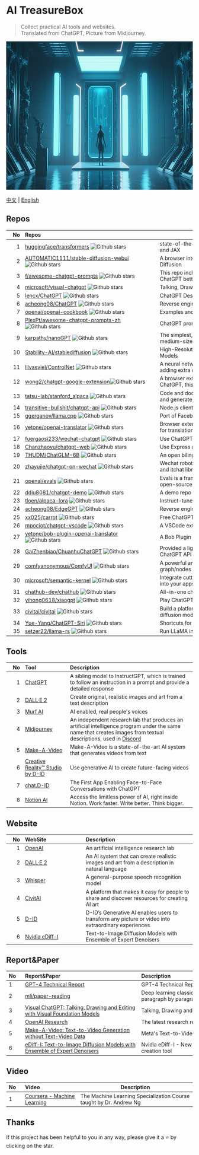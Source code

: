 # AI TreasureBox

> Collect practical AI tools and websites. <br/>
> Translated from ChatGPT, Picture from Midjourney.

<img style="margin: 0 auto;" src="AiTreasureBox.png" height=400 width=850 />

[中文](README.md) | [English](README.en.md)

## Repos
| <div style="width:30px">No</div> | <div style="width:350px">Repos</div>       |  <div style="width:400px">Description</div>  |
| ----:|:------------------------------------------------------------------------------------------------------------------------------------------------------------------------------------------------------- | ------------------------------------------------------------------------------------------------------|
| 1|[huggingface/transformers](https://github.com/huggingface/transformers) ![Github stars](https://img.shields.io/github/stars/huggingface/transformers.svg) | state-of-the-art Machine Learning for Pytorch, TensorFlow, and JAX |
| 2|[AUTOMATIC1111/stable-diffusion-webui](https://github.com/AUTOMATIC1111/stable-diffusion-webui) ![Github stars](https://img.shields.io/github/stars/AUTOMATIC1111/stable-diffusion-webui.svg) |A browser interface based on Gradio library for Stable Diffusion|
| 3| [f/awesome-chatgpt-prompts](https://github.com/f/awesome-chatgpt-prompts)      ![Github stars](https://img.shields.io/github/stars/f/awesome-chatgpt-prompts.svg)                                       |                                                                            This repo includes ChatGPT prompt curation to use ChatGPT better. |
| 4| [microsoft/visual-chatgpt](https://github.com/microsoft/visual-chatgpt) ![Github stars](https://img.shields.io/github/stars/microsoft/visual-chatgpt.svg)                                               |                                                   Talking, Drawing and Editing with Visual Foundation Models|
| 5| [lencx/ChatGPT](https://github.com/lencx/ChatGPT)        ![Github stars](https://img.shields.io/github/stars/lencx/ChatGPT.svg)                                                                       |                                                   ChatGPT Desktop Application (Mac, Windows and Linux) |
| 6| [acheong08/ChatGPT](https://github.com/acheong08/ChatGPT) ![Github stars](https://img.shields.io/github/stars/acheong08/ChatGPT.svg)                                                                    |                                                   Reverse engineered ChatGPT API |
| 7| [openai/openai-cookbook](https://github.com/openai/openai-cookbook) ![Github stars](https://img.shields.io/github/stars/openai/openai-cookbook.svg)         | Examples and guides for using the OpenAI API |
| 8| [PlexPt/awesome-chatgpt-prompts-zh](https://github.com/PlexPt/awesome-chatgpt-prompts-zh)                  ![Github stars](https://img.shields.io/github/stars/PlexPt/awesome-chatgpt-prompts-zh.svg) |                                                                             ChatGPT prompt in Chinese |
| 9|[karpathy/nanoGPT](https://github.com/karpathy/nanoGPT) ![Github stars](https://img.shields.io/github/stars/karpathy/nanoGPT.svg)  |The simplest, fastest repository for training/finetuning medium-sized GPTs|
| 10|[Stability-AI/stablediffusion](https://github.com/Stability-AI/stablediffusion) ![Github stars](https://img.shields.io/github/stars/Stability-AI/stablediffusion.svg)|High-Resolution Image Synthesis with Latent Diffusion Models|
| 11| [lllyasviel/ControlNet](https://github.com/lllyasviel/ControlNet)  ![Github stars](https://img.shields.io/github/stars/lllyasviel/ControlNet.svg) | A neural network structure to control diffusion models by adding extra conditions|
| 12| [wong2/chatgpt-google-extension](https://github.com/wong2/chatgpt-google-extension)![Github stars](https://img.shields.io/github/stars/wong2/chatgpt-google-extension.svg)                              | A browser extension that enhance search engines with ChatGPT, this repos will not be updated from 2023-02-20|
| 13|[tatsu-lab/stanford_alpaca](https://github.com/tatsu-lab/stanford_alpaca) ![Github stars](https://img.shields.io/github/stars/tatsu-lab/stanford_alpaca.svg) | Code and documentation to train Stanford's Alpaca models, and generate the data|
| 14| [transitive-bullshit/chatgpt-api](https://github.com/transitive-bullshit/chatgpt-api) ![Github stars](https://img.shields.io/github/stars/transitive-bullshit/chatgpt-api.svg)                          |       Node.js client for the official ChatGPT API.  |
| 15| [ggerganov/llama.cpp](https://github.com/ggerganov/llama.cpp)    ![Github stars](https://img.shields.io/github/stars/ggerganov/llama.cpp.svg)                                                         |                                                                           Port of Facebook's LLaMA model in C/C++ |
| 16| [yetone/openai-translator](https://github.com/yetone/openai-translator)  ![Github stars](https://img.shields.io/github/stars/yetone/openai-translator.svg)                                              |                                                 Browser extension and cross-platform desktop application for translation based on ChatGPT API |
| 17| [fuergaosi233/wechat-chatgpt](https://github.com/fuergaosi233/wechat-chatgpt)  ![Github stars](https://img.shields.io/github/stars/fuergaosi233/wechat-chatgpt.svg)                                     |                                                                                        Use ChatGPT On Wechat via wechaty |
| 18| [Chanzhaoyu/chatgpt-web](https://github.com/Chanzhaoyu/chatgpt-web) ![Github stars](https://img.shields.io/github/stars/Chanzhaoyu/chatgpt-web.svg)                                                    |                                                             Use Express and Vue3 build for ChatGPT Web |
| 19| [THUDM/ChatGLM-6B](https://github.com/THUDM/ChatGLM-6B)      ![Github stars](https://img.shields.io/github/stars/THUDM/ChatGLM-6B.svg)                                                                  | An open bilingual dialogue language model                                                                      |
| 20|[zhayujie/chatgpt-on-wechat](https://github.com/zhayujie/chatgpt-on-wechat) ![Github stars](https://img.shields.io/github/stars/zhayujie/chatgpt-on-wechat.svg)|Wechat robot based on ChatGPT, which using OpenAI api and itchat library|
| 21| [openai/evals](https://github.com/openai/evals)     ![Github stars](https://img.shields.io/github/stars/openai/evals.svg)                                                                               |                                                 Evals is a framework for evaluating OpenAI models and an open-source registry of benchmarks |
| 22| [ddiu8081/chatgpt-demo](https://github.com/ddiu8081/chatgpt-demo)  ![Github stars](https://img.shields.io/github/stars/ddiu8081/chatgpt-demo.svg)                                                       |                                                              A demo repo based on OpenAI API (gpt-3.5-turbo) |
| 23|[tloen/alpaca-lora](https://github.com/tloen/alpaca-lora) ![Github stars](https://img.shields.io/github/stars/tloen/alpaca-lora.svg)          | Instruct-tune LLaMA on consumer hardware|
| 24| [acheong08/EdgeGPT](https://github.com/acheong08/EdgeGPT)     ![Github stars](https://img.shields.io/github/stars/acheong08/EdgeGPT.svg)                                                                |Reverse engineered API of Microsoft's Bing Chat                                                                           |
| 25|                 [xx025/carrot](https://github.com/xx025/carrot)  ![Github stars](https://img.shields.io/github/stars/xx025/carrot.svg)                                                                                                                                                                                       |    Free ChatGPT Site List    |
| 26| [mpociot/chatgpt-vscode](https://github.com/mpociot/chatgpt-vscode)    ![Github stars](https://img.shields.io/github/stars/mpociot/chatgpt-vscode.svg)                                                  |                                                                                      A VSCode extension that allows you to use ChatGPT |
| 27| [yetone/bob-plugin-openai-translator](https://github.com/yetone/bob-plugin-openai-translator) ![Github stars](https://img.shields.io/github/stars/yetone/bob-plugin-openai-translator.svg)              |                            A Bob Plugin  base ChatGPT API |
| 28| [GaiZhenbiao/ChuanhuChatGPT](https://github.com/GaiZhenbiao/ChuanhuChatGPT) ![Github stars](https://img.shields.io/github/stars/GaiZhenbiao/ChuanhuChatGPT.svg)| Provided a lightweight and user-friendly web UI for ChatGPT API|
| 29| [comfyanonymous/ComfyUI](https://github.com/comfyanonymous/ComfyUI) ![Github stars](https://img.shields.io/github/stars/comfyanonymous/ComfyUI)| A powerful and modular stable diffusion GUI with a graph/nodes interface. |
| 30| [microsoft/semantic-kernel](https://github.com/microsoft/semantic-kernel) ![Github stars](https://img.shields.io/github/stars/microsoft/semantic-kernel.svg)  |Integrate cutting-edge LLM technology quickly and easily into your apps|
| 31| [chathub-dev/chathub](https://github.com/chathub-dev/chathub) ![Github stars](https://img.shields.io/github/stars/chathub-dev/chathub.svg)                                                              |                                                         All-in-one chatbot client |
| 32| [yihong0618/xiaogpt](https://github.com/yihong0618/xiaogpt)      ![Github stars](https://img.shields.io/github/stars/yihong0618/xiaogpt.svg)                                                            |                                                                              Play ChatGPT with xiaomi ai speaker |
| 33| [civitai/civitai](https://github.com/civitai/civitai) ![Github stars](https://img.shields.io/github/stars/civitai/civitai.svg)| Build a platform where people can share their stable diffusion models |
| 34| [Yue-Yang/ChatGPT-Siri](https://github.com/Yue-Yang/ChatGPT-Siri)  ![Github stars](https://img.shields.io/github/stars/Yue-Yang/ChatGPT-Siri.svg)                                                       |            Shortcuts for Siri using ChatGPT API gpt-3.5-turbo model |
| 35| [setzer22/llama-rs](https://github.com/setzer22/llama-rs) ![Github stars](https://img.shields.io/github/stars/setzer22/llama-rs.svg)|Run LLaMA inference on CPU, with Rust|
## Tools

| <div style="width:30px">No</div> | Tool                                          | Description     | 
| ----:|:----------------------------------------------- |:------------------------------------------------------------------------------------------- |
|    1 | [ChatGPT](https://chat.openai.com/chat)         | A sibling model to InstructGPT, which is trained to follow an instruction in a prompt and provide a detailed response |
|    2 | [DALL·E 2](https://labs.openai.com/) | Create original, realistic images and art from a text description                   |
|    3 | [Murf AI](https://murf.ai/)                | AI enabled, real people's voices|
|    4 | [Midjourney](https://www.midjourney.com/)  | An independent research lab that produces an artificial intelligence program under the same name that creates images from textual descriptions, used in [Discord](https://discord.com/)
|    5 | [Make-A-Video](https://makeavideo.studio/) | Make-A-Video is a state-of-the-art AI system that generates videos from text                                                 |
|    6 | [Creative Reality™ Studio by D-ID](https://www.d-id.com/creative-reality-studio/)| Use generative AI to create future-facing videos|
|    7 | [chat.D-ID](https://www.d-id.com/chat/)| The First App Enabling Face-to-Face Conversations with ChatGPT|
|    8 | [Notion AI](https://www.notion.so/product/ai/)| Access the limitless power of AI, right inside Notion. Work faster. Write better. Think bigger. |

## Website
| <div style="width:30px">No</div>  | <div style="width:150px">WebSite</div>                                       |Description                                                                         |
| ----:|:------------------------------------------ |:---------------------------------------------------------------------------------------- |
|    1 | [OpenAI](https://openai.com/)              | An artificial intelligence research lab |
|    2 | [DALL·E 2](https://openai.com/product/dall-e-2) | An AI system that can create realistic images and art from a description in natural language                    | 
| 3     |                        [Whisper](https://openai.com/research/whisper)                         |          A general-purpose speech recognition model                                                                                |
| 4| [CivitAI](https://civitai.com/)| A platform that makes it easy for people to share and discover resources for creating AI art|
| 5|[D-ID](https://www.d-id.com/)| D-ID’s Generative AI enables users to transform any picture or video into extraordinary experiences|
| 6| [Nvidia eDiff-I](https://research.nvidia.com/labs/dir/eDiff-I/)| Text-to-Image Diffusion Models with Ensemble of Expert Denoisers |

## Report&Paper
| <div style="width:30px">No</div> | <div style="width:300px">Report&Paper</div>                                                                                                           | <div style="width:400px">Description</div>                                                 |
|:---- |:-------------------------------------------------------------------------------------------------------------- |:---------------------------------------------------- |
| 1    | [GPT-4 Technical Report](https://cdn.openai.com/papers/gpt-4.pdf)                                              | GPT-4 Technical Report                              |
| 2    | [mli/paper-reading](https://github.com/mli/paper-reading)                                                      | Deep learning classics and new papers are read carefully paragraph by paragraph.                        |
| 3    | [Visual ChatGPT: Talking, Drawing and Editing with Visual Foundation Models](https://arxiv.org/pdf/2303.04671.pdf) | Talking, Drawing and Editing with Visual Foundation Models |
|   4   |       [OpenAI Research ](https://openai.com/research)                                                                                                         |                          The latest research report and papers from OpenAI                       |
| 5    | [Make-A-Video: Text-to-Video Generation without Text-Video Data](https://arxiv.org/pdf/2209.14792.pdf)|Meta's Text-to-Video Generation|
| 6    | [eDiff-I: Text-to-Image Diffusion Models with Ensemble of Expert Denoisers](https://arxiv.org/pdf/2211.01324.pdf)| Nvidia eDiff-I - New generation of generative AI content creation tool |

## Video

| <div style="width:30px">No</div> | Video                                                              | Description|
|:---- |:---------------------------------------------------------------- | --- |
| 1    | [Coursera - Machine Learning ](https://www.coursera.org/specializations/machine-learning-introduction) | The Machine Learning Specialization Course taught by Dr. Andrew Ng|


## Thanks
If this project has been helpful to you in any way, please give it a ⭐️ by clicking on the star.